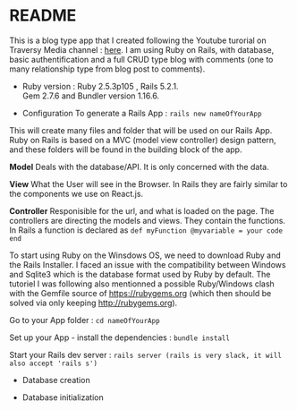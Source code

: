 # README

This is a blog type app that I created following the Youtube turorial on Traversy Media channel : [here](https://www.youtube.com/watch?v=pPy0GQJLZUM). I am using Ruby on Rails, with database, basic authentification and a full CRUD type blog with comments (one to many relationship type from blog post to comments).

* Ruby version : 
Ruby 2.5.3p105 , Rails 5.2.1. \
Gem 2.7.6 and Bundler version 1.16.6.


* Configuration
To generate a Rails App :
``
  rails new nameOfYourApp
``

This will create many files and folder that will be used on our Rails App. Ruby on Rails is based on a MVC (model view controller) design pattern, and these folders will be found in the building block of the app.

**Model**
Deals with the database/API. It is only concerned with the data.

**View**
What the User will see in the Browser. In Rails they are fairly similar to the components we use on React.js.

**Controller**
Responisible for the url, and what is loaded on the page. The controllers are directing the models and views. They contain the functions.
In Rails a function is declared as 
``def myFunction
  @myvariable = your code
end
``

To start using Ruby on the Winsdows OS, we need to download Ruby and the Rails Installer. I faced an issue with the compatibility between Windows and Sqlite3 which is the database format used by Ruby by default. The tutoriel I was following also mentionned a possible Ruby/Windows clash with the Gemfile source of https://rubygems.org (which then should be solved via only keeping http://rubygems.org).

Go to your App folder :
``
  cd nameOfYourApp
``

Set up your App - install the dependencies :
``
  bundle install
``

Start your Rails dev server :
``
  rails server (rails is very slack, it will also accept 'rails s')
``

* Database creation

* Database initialization
